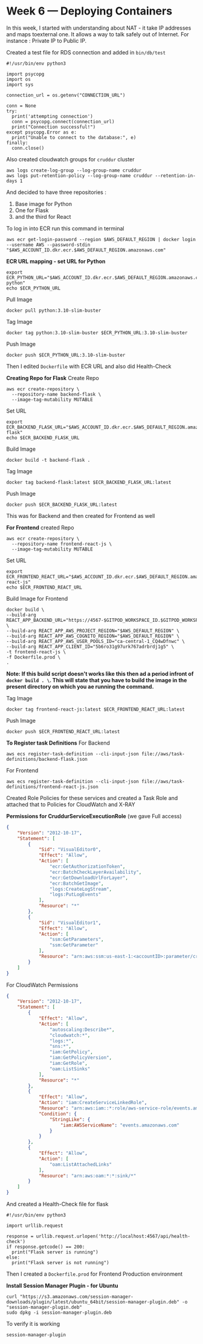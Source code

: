 # Week 6 — Deploying Containers

In this week, I started with understanding about NAT - it take IP addresses and maps toexternal one. It allows a way to talk safely out of Internet. For instance : Private IP to Public IP. 

Created a test file for RDS connection and added in `bin/db/test`

```
#!/usr/bin/env python3

import psycopg
import os
import sys

connection_url = os.getenv("CONNECTION_URL")

conn = None
try:
  print('attempting connection')
  conn = psycopg.connect(connection_url)
  print("Connection successful!")
except psycopg.Error as e:
  print("Unable to connect to the database:", e)
finally:
  conn.close()
  ```
  
  Also created cloudwatch groups for `cruddur` cluster
  ```
  aws logs create-log-group --log-group-name cruddur
aws logs put-retention-policy --log-group-name cruddur --retention-in-days 1
```

And decided to have three repositories :
1. Base image for Python 
2. One for Flask
3. and the third for React

To log in into ECR run this command in terminal

```
aws ecr get-login-password --region $AWS_DEFAULT_REGION | docker login --username AWS --password-stdin "$AWS_ACCOUNT_ID.dkr.ecr.$AWS_DEFAULT_REGION.amazonaws.com"
```
**ECR URL mapping - set URL for Python**
```
export ECR_PYTHON_URL="$AWS_ACCOUNT_ID.dkr.ecr.$AWS_DEFAULT_REGION.amazonaws.com/cruddur-python"
echo $ECR_PYTHON_URL
```
Pull Image
```
docker pull python:3.10-slim-buster
```
Tag Image
```
docker tag python:3.10-slim-buster $ECR_PYTHON_URL:3.10-slim-buster
```

Push Image
```
docker push $ECR_PYTHON_URL:3.10-slim-buster
```

Then I edited `Dockerfile` with ECR URL and also did Health-Check

**Creating Repo for Flask**
Create Repo
```
aws ecr create-repository \
  --repository-name backend-flask \
  --image-tag-mutability MUTABLE
  ```
  
  Set URL
  ```
  export ECR_BACKEND_FLASK_URL="$AWS_ACCOUNT_ID.dkr.ecr.$AWS_DEFAULT_REGION.amazonaws.com/backend-flask"
echo $ECR_BACKEND_FLASK_URL
```

Build Image
```
docker build -t backend-flask .
```

Tag Image
```
docker tag backend-flask:latest $ECR_BACKEND_FLASK_URL:latest
```

Push Image
```
docker push $ECR_BACKEND_FLASK_URL:latest
```

This was for Backend and then created for Frontend as well

**For Frontend**
created Repo
```
aws ecr create-repository \
  --repository-name frontend-react-js \
  --image-tag-mutability MUTABLE
  ```
  
  Set URL 
  ```
  export ECR_FRONTEND_REACT_URL="$AWS_ACCOUNT_ID.dkr.ecr.$AWS_DEFAULT_REGION.amazonaws.com/frontend-react-js"
echo $ECR_FRONTEND_REACT_URL
```

Build Image for Frontend 
```
docker build \
--build-arg REACT_APP_BACKEND_URL="https://4567-$GITPOD_WORKSPACE_ID.$GITPOD_WORKSPACE_CLUSTER_HOST" \
--build-arg REACT_APP_AWS_PROJECT_REGION="$AWS_DEFAULT_REGION" \
--build-arg REACT_APP_AWS_COGNITO_REGION="$AWS_DEFAULT_REGION" \
--build-arg REACT_APP_AWS_USER_POOLS_ID="ca-central-1_CQ4wDfnwc" \
--build-arg REACT_APP_CLIENT_ID="5b6ro31g97urk767adrbrdj1g5" \
-t frontend-react-js \
-f Dockerfile.prod \
.
```
**Note: If this build script doesn't works like this then ad a period infront of `docker build . \`. This will state that you have to build the image in the present directory on which you ae running the command.**

Tag Image 
```
docker tag frontend-react-js:latest $ECR_FRONTEND_REACT_URL:latest
```

Push Image
```
docker push $ECR_FRONTEND_REACT_URL:latest
```

**To Register task Definitions**
For Backend
```
aws ecs register-task-definition --cli-input-json file://aws/task-definitions/backend-flask.json
```
For Frontend
```
aws ecs register-task-definition --cli-input-json file://aws/task-definitions/frontend-react-js.json
```

Created Role Policies for these services and created a Task Role and attached that to Policies for CloudWatch and X-RAY

**Permissions for CruddurServiceExecutionRole** (we gave Full access)
```json
{
    "Version": "2012-10-17",
    "Statement": [
        {
            "Sid": "VisualEditor0",
            "Effect": "Allow",
            "Action": [
                "ecr:GetAuthorizationToken",
                "ecr:BatchCheckLayerAvailability",
                "ecr:GetDownloadUrlForLayer",
                "ecr:BatchGetImage",
                "logs:CreateLogStream",
                "logs:PutLogEvents"
            ],
            "Resource": "*"
        },
        {
            "Sid": "VisualEditor1",
            "Effect": "Allow",
            "Action": [
                "ssm:GetParameters",
                "ssm:GetParameter"
            ],
            "Resource": "arn:aws:ssm:us-east-1:<accountID>:parameter/cruddur/backend-flask/*"
        }
    ]
}
```
For CloudWatch Permissions
```json
{
    "Version": "2012-10-17",
    "Statement": [
        {
            "Effect": "Allow",
            "Action": [
                "autoscaling:Describe*",
                "cloudwatch:*",
                "logs:*",
                "sns:*",
                "iam:GetPolicy",
                "iam:GetPolicyVersion",
                "iam:GetRole",
                "oam:ListSinks"
            ],
            "Resource": "*"
        },
        {
            "Effect": "Allow",
            "Action": "iam:CreateServiceLinkedRole",
            "Resource": "arn:aws:iam::*:role/aws-service-role/events.amazonaws.com/AWSServiceRoleForCloudWatchEvents*",
            "Condition": {
                "StringLike": {
                    "iam:AWSServiceName": "events.amazonaws.com"
                }
            }
        },
        {
            "Effect": "Allow",
            "Action": [
                "oam:ListAttachedLinks"
            ],
            "Resource": "arn:aws:oam:*:*:sink/*"
        }
    ]
}
```

And created a Health-Check file for flask

```
#!/usr/bin/env python3

import urllib.request

response = urllib.request.urlopen('http://localhost:4567/api/health-check')
if response.getcode() == 200:
  print("Flask server is running")
else:
  print("Flask server is not running")
  ```
Then I created a `Dockerfile.prod` for Frontend Production environment

**Install Session Manager Plugin - for Ubuntu**
```
curl "https://s3.amazonaws.com/session-manager-downloads/plugin/latest/ubuntu_64bit/session-manager-plugin.deb" -o "session-manager-plugin.deb"
sudo dpkg -i session-manager-plugin.deb
```
To verify it is working 
```
session-manager-plugin
```





  
  

